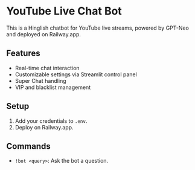 # YouTube Live Chat Bot

This is a Hinglish chatbot for YouTube live streams, powered by GPT-Neo and deployed on Railway.app.

## Features
- Real-time chat interaction
- Customizable settings via Streamlit control panel
- Super Chat handling
- VIP and blacklist management

## Setup
1. Add your credentials to `.env`.
2. Deploy on Railway.app.

## Commands
- `!bot <query>`: Ask the bot a question.